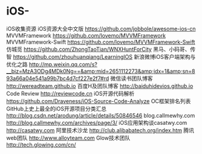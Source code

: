 # iOS-
iOS收集资源 iOS资源大全中文版 https://github.com/jobbole/awesome-ios-cn  MVVMFramework https://github.com/lovemo/MVVMFramework  MVVMFramework-Swift https://github.com/lovemo/MVVMFramework-Swift  仿城觅 https://github.com/ZhongTaoTian/WNXHuntForCity  黑马、小码哥、传智 https://github.com/zhouhuanqiang/LearningIOS  新浪微博iOS客户端架构与优化之路 http://mp.weixin.qq.com/s?__biz=MzA3ODg4MDk0Ng==&amp;mid=2651112273&amp;idx=1&amp;sn=893a66a04e541a99b7bc4d7cf227e2f7#rd  微信读书团队博客 http://wereadteam.github.io  百度H及团队博客 http://baiduhidevios.github.io  Code Review http://reviewcode.cn  iOS开源代码解析 https://github.com/Draveness/iOS-Source-Code-Analyze  OC框架排名列表 GitHub上史上最全的iOS开源项目分类汇总 http://blog.csdn.net/arodung/article/details/50846546  blog.callmewhy.com http://blog.callmewhy.com/archives/page/3/  iOS应用架构谈casatwy.com http://casatwy.com  阿里技术沙龙 http://club.alibabatech.org/index.htm  腾讯web团队 http://www.alloyteam.com  Glow技术团队 http://tech.glowing.com/cn/
